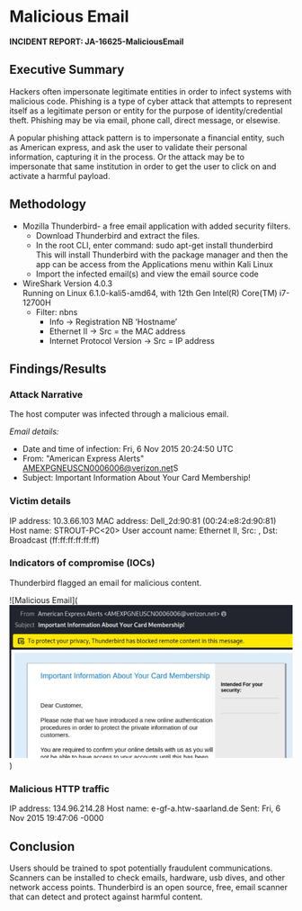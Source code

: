 # Malicious Email
<b>INCIDENT REPORT: JA-16625-MaliciousEmail </b>

## Executive Summary 
Hackers often impersonate legitimate entities in order to infect systems with malicious code. Phishing is a type of cyber attack that attempts to represent itself as a legitimate person or entity for the purpose of identity/credential theft. Phishing may be via email, phone call, direct message, or elsewise.

A popular phishing attack pattern is to impersonate a financial entity, such as American express, and ask the user to validate their personal information, capturing it in the process. Or the attack may be to impersonate that same institution in order to get the user to click on and activate a harmful payload. 

## Methodology 
- Mozilla Thunderbird-  a free email application with added security filters. 
    - Download Thunderbird and extract the files. 
    - In the root CLI, enter command: sudo apt-get install thunderbird     
        This will install Thunderbird with the package manager and then the app can be access from the Applications menu within Kali Linux
    - Import the infected email(s) and view the email source code
- WireShark Version 4.0.3  
    Running on Linux 6.1.0-kali5-amd64, with 12th Gen Intel(R) Core(TM) i7-12700H
    - Filter: nbns		
        - Info → Registration NB ‘Hostname’ 
        - Ethernet II → Src = the MAC address
        - Internet Protocol Version → Src = IP address

## Findings/Results 
### Attack Narrative 
The host computer was infected through a malicious email. 

<i>Email details:</i>
- Date and time of infection: Fri, 6 Nov 2015 20:24:50 UTC
- From: "American Express Alerts" <AMEXPGNEUSCN0006006@verizon.net>S
- Subject: Important Information About Your Card Membership!

### Victim details 
IP address: 10.3.66.103
MAC address: Dell_2d:90:81 (00:24:e8:2d:90:81)
Host name: STROUT-PC<20>
User account name:
Ethernet II, Src: , Dst: Broadcast (ff:ff:ff:ff:ff:ff)

### Indicators of compromise (IOCs) 
Thunderbird flagged an email for malicious content. 

![Malicious Email](![System Startup](https://github.com/serengetijade/Cyber_Security/blob/main/img/MaliciousEmail.jpg))

### Malicious HTTP traffic 
IP address: 134.96.214.28
Host name: e-gf-a.htw-saarland.de
Sent: Fri, 6 Nov 2015 19:47:06 -0000

## Conclusion 
Users should be trained to spot potentially fraudulent communications. Scanners can be installed to check emails, hardware, usb dives, and other network access points. Thunderbird is an open source, free, email scanner that can detect and protect against harmful content.
